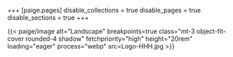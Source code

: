 +++
[paige.pages]
disable_collections = true
disable_pages = true
disable_sections = true
+++

{{< paige/image alt="Landscape" breakpoints=true class="mt-3 object-fit-cover rounded-4 shadow" fetchpriority="high" height="20rem" loading="eager" process="webp" src=Logo-HHH.jpg >}}
